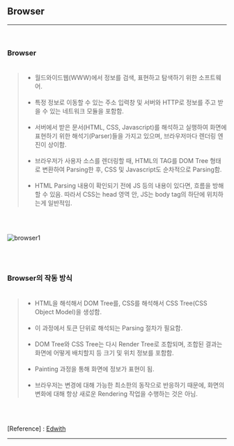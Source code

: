 Browser
-------

---

<br>

### Browser<br><br>

> -	월드와이드웹(WWW)에서 정보를 검색, 표현하고 탐색하기 위한 소프트웨어.<br><br>
> -	특정 정보로 이동할 수 있는 주소 입력창 및 서버와 HTTP로 정보를 주고 받을 수 있는 네트워크 모듈을 포함함.<br><br>
> -	서버에서 받은 문서(HTML, CSS, Javascript)를 해석하고 실행하여 화면에 표현하기 위한 해석기(Parser)들을 가지고 있으며, 브라우저마다 렌더링 엔진이 상이함.<br><br>
> -	브라우저가 사용자 소스를 렌더링할 때, HTML의 TAG를 DOM Tree 형태로 변환하여 Parsing한 후, CSS 및 Javascript도 순차적으로 Parsing함.<br><br>
> -	HTML Parsing 내용이 확인되기 전에 JS 등의 내용이 있다면, 흐름을 방해할 수 있음. 따라서 CSS는 head 영역 안, JS는 body tag의 하단에 위치하는게 일반적임.

<br><br>

![browser1](https://user-images.githubusercontent.com/56240505/69651200-12dec080-10b3-11ea-9c16-03309f84d114.png)

<br><br>

### Browser의 작동 방식<br><br>

> -	HTML을 해석해서 DOM Tree를, CSS를 해석해서 CSS Tree(CSS Object Model)을 생성함.<br><br>
> -	이 과정에서 토큰 단위로 해석되는 Parsing 절차가 필요함.<br><br>
> -	DOM Tree와 CSS Tree는 다시 Render Tree로 조합되며, 조합된 결과는 화면에 어떻게 배치할지 등 크기 및 위치 정보를 포함함.<br><br>
> -	Painting 과정을 통해 화면에 정보가 표현이 됨.<br><br>
> -	브라우저는 변경에 대해 가능한 최소한의 동작으로 반응하기 때문에, 화면의 변화에 대해 항상 새로운 Rendering 작업을 수행하는 것은 아님.

<br><br>

[Reference] : [Edwith](https://www.edwith.org/boostcourse-web/lecture/16663/)

---
